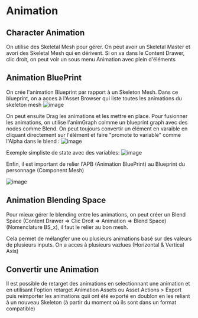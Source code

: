 # Animation

## Character Animation

On utilise des Skeletal Mesh pour gérer. On peut avoir un Skeletal Master et avori des Skeletal Mesh qui en dérivent. Si on va dans le Content Drawer, clic droit, on peut voir un sous menu Animation avec plein d'éléments

## Animation BluePrint

On crée l'animation Blueprint par rapport à un Skeleton Mesh. Dans ce blueprint, on a acces à l'Asset Browser qui liste toutes les animations du skeleton mesh
![image](https://user-images.githubusercontent.com/58773222/191116366-69b311a6-bca8-49ad-9e3c-ac5b641b55fd.png)

On peut ensuite Drag les animations et les mettre en place. Pour fusionner les animations, on utilise l'animGraph colmme un blueprint graph avec des nodes comme Blend. On peut toujours convertir un élément en varaible en cliquant directement sur l'élément et faire "promote to variable" comme l'Alpha dans le blend :
![image](https://user-images.githubusercontent.com/58773222/191118424-90c8862a-1192-45e0-871d-5a8715f5aa4f.png)

Exemple simpliste de state avec des variables:
![image](https://user-images.githubusercontent.com/58773222/191118848-99f2ce52-19bd-4eb6-8ac1-d01fd06b2e90.png)

Enfin, il est important de relier l'APB (Animation BluePrint) au Blueprint du personnage (Component Mesh) 

![image](https://user-images.githubusercontent.com/58773222/191119752-6923f7c0-3890-4548-89e2-d3c8d911863d.png)

## Animation Blending Space

Pour mieux gérer le blending entre les animations, on peut créer un Blend Space (Content Drawer => Clic Droit => Animation => Blend Space) (Nomenclature BS_x), il faut le relier au bon mesh.

Cela permet de mélangfer une ou plusieurs animations basé sur des valeurs de plusieurs inputs. On a acces à plusieurs vazlues (Horizontal & Vertical Axis)

## Convertir une Animation

Il est possible de retarget des animations en selectionnant une animation et en utilisant l'option retarget Animation Assets ou Asset Actions > Export puis reimporter les animations quii ont été exporté en doublon en les reliant à un nouveau Skeleton (à partir du moment où ils sont dans un format compatible)
